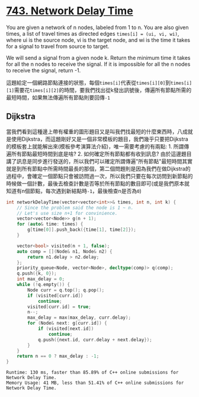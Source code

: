 # [743. Network Delay Time](https://leetcode.com/problems/network-delay-time/)

You are given a network of n nodes, labeled from 1 to n. You are also given times, a list of travel times as directed edges `times[i] = (ui, vi, wi)`, where ui is the source node, vi is the target node, and wi is the time it takes for a signal to travel from source to target.

We will send a signal from a given node k. Return the minimum time it takes for all the n nodes to receive the signal. If it is impossible for all the n nodes to receive the signal, return -1.

這題給定一個網路節點連接的狀態，每個`times[i]`代表從`times[i][0]`到`times[i][1]`需要花`times[i][2]`的時間，要我們找出從k發出訊號後，傳遍所有節點所需的最短時間，如果無法傳遍所有節點則要回傳`-1`

## Dijkstra
當我們看到這種邊上帶有權重的圖形題目又是叫我們找最短的什麼東西時，八成就是使用Dijkstra，而這題剛好又是一個非常模板的題目，我們幾乎只要把Dijkstra的模板套上就能解出來(模板參考演算法介紹)，唯一需要考慮的有兩點: 1. 所謂傳遍所有節點最短時間到底是啥? 2. 如何確定所有節點都有收到訊息?
由於這邊題目講了訊息是同步進行發送的，所以我們可以確定所謂傳遍"所有節點"最短時間其實就是到所有節點中所需時間最長的那個，第二個問題則是因為我們在做Dijkstra的過程中，會確定一個節點只會被訪問過一次，所以我們只要在每次訪問到新節點的時候做一個計數，最後去檢查計數是否等於所有節點的數目即可(或是我們原本就知道有n個節點，每次遇到新結點時`-1`，最後檢查n是否為`0`)

```cpp
int networkDelayTime(vector<vector<int>>& times, int n, int k) {
    // Since the problem said the node is 1 ~ n.
    // Let's use size n+1 for convinience.
    vector<vector<Node>> g(n + 1);
    for (auto& time: times) {
        g[time[0]].push_back({time[1], time[2]});
    }

    vector<bool> visited(n + 1, false);
    auto comp = [](Node& n1, Node& n2) {
        return n1.delay > n2.delay;
    };
    priority_queue<Node, vector<Node>, decltype(comp)> q(comp);
    q.push({k, 0});
    int max_delay = 0;
    while (!q.empty()) {
        Node curr = q.top(); q.pop();
        if (visited[curr.id])
            continue;
        visited[curr.id] = true;
        n--;
        max_delay = max(max_delay, curr.delay);
        for (Node& next: g[curr.id]) {
            if (visited[next.id])
                continue;
            q.push({next.id, curr.delay + next.delay});
        }
    }
    return n == 0 ? max_delay : -1;
}

```

```
Runtime: 130 ms, faster than 85.89% of C++ online submissions for Network Delay Time.
Memory Usage: 41 MB, less than 51.41% of C++ online submissions for Network Delay Time.
```
